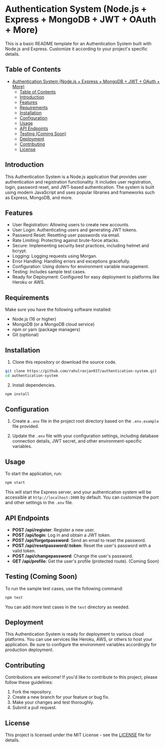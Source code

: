 # Authentication System (Node.js + Express + MongoDB + JWT + OAuth + More)

This is a basic README template for an Authentication System built with Node.js and Express. Customize it according to your project's specific details.

## Table of Contents

- [Authentication System (Node.js + Express + MongoDB + JWT + OAuth + More)](#authentication-system-nodejs--express--mongodb--jwt--oauth--more)
  - [Table of Contents](#table-of-contents)
  - [Introduction](#introduction)
  - [Features](#features)
  - [Requirements](#requirements)
  - [Installation](#installation)
  - [Configuration](#configuration)
  - [Usage](#usage)
  - [API Endpoints](#api-endpoints)
  - [Testing (Coming Soon)](#testing-coming-soon)
  - [Deployment](#deployment)
  - [Contributing](#contributing)
  - [License](#license)

## Introduction

This Authentication System is a Node.js application that provides user authentication and registration functionality. It includes user registration, login, password reset, and JWT-based authentication. The system is built using modern JavaScript and uses popular libraries and frameworks such as Express, MongoDB, and more.

## Features

- User Registration: Allowing users to create new accounts.
- User Login: Authenticating users and generating JWT tokens.
- Password Reset: Resetting user passwords via email.
- Rate Limiting: Protecting against brute-force attacks.
- Secure: Implementing security best practices, including helmet and bcrypt.
- Logging: Logging requests using Morgan.
- Error Handling: Handling errors and exceptions gracefully.
- Configuration: Using dotenv for environment variable management.
- Testing: Includes sample test cases.
- Ready for Deployment: Configured for easy deployment to platforms like Heroku or AWS.

## Requirements

Make sure you have the following software installed:

- Node.js (16 or higher)
- MongoDB (or a MongoDB cloud service)
- npm or yarn (package managers)
- Git (optional)

## Installation

1. Clone this repository or download the source code.

```bash
git clone https://github.com/rahulranjan937/authentication-system.git
cd authentication-system
```

2. Install dependencies.

```bash
npm install
```

## Configuration

1. Create a `.env` file in the project root directory based on the `.env.example` file provided.

2. Update the `.env` file with your configuration settings, including database connection details, JWT secret, and other environment-specific variables.

## Usage

To start the application, run:

```bash
npm start
```

This will start the Express server, and your authentication system will be accessible at `http://localhost:3000` by default. You can customize the port and other settings in the `.env` file.

## API Endpoints

- **POST /api/register**: Register a new user.
- **POST /api/login**: Log in and obtain a JWT token.
- **POST /api/forgotpassword**: Send an email to reset the password.
- **POST /api/resetpassword/:token**: Reset the user's password with a valid token.
- **POST /api/changepassword**: Change the user's password.
- **GET /api/profile**: Get the user's profile (protected route). (Coming Soon)

## Testing (Coming Soon)

To run the sample test cases, use the following command:

```bash
npm test
```

You can add more test cases in the `test` directory as needed.

## Deployment

This Authentication System is ready for deployment to various cloud platforms. You can use services like Heroku, AWS, or others to host your application. Be sure to configure the environment variables accordingly for production deployment.

## Contributing

Contributions are welcome! If you'd like to contribute to this project, please follow these guidelines:

1. Fork the repository.
2. Create a new branch for your feature or bug fix.
3. Make your changes and test thoroughly.
4. Submit a pull request.

## License

This project is licensed under the MIT License - see the [LICENSE](LICENSE) file for details.